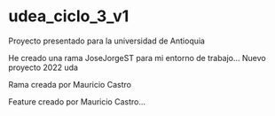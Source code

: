 # udea_ciclo_3_v1
Proyecto presentado para la universidad de Antioquia


He creado una rama JoseJorgeST para mi entorno de trabajo...
Nuevo proyecto 2022 uda

Rama creada por Mauricio Castro


Feature creado por Mauricio Castro...